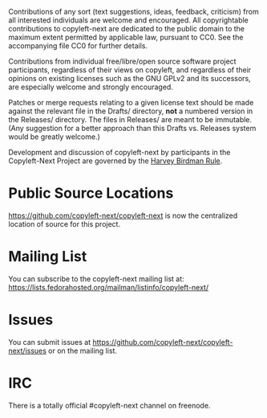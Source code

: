 Contributions of any sort (text suggestions, ideas, feedback,
criticism) from all interested individuals are welcome and encouraged.
All copyrightable contributions to copyleft-next are dedicated to the
public domain to the maximum extent permitted by applicable law,
pursuant to CC0. See the accompanying file CC0 for further details.

Contributions from individual free/libre/open source software project
participants, regardless of their views on copyleft, and regardless of
their opinions on existing licenses such as the GNU GPLv2 and its
successors, are especially welcome and strongly encouraged.

Patches or merge requests relating to a given license text should be
made against the relevant file in the Drafts/ directory, **not** a
numbered version in the Releases/ directory. The files in Releases/
are meant to be immutable. (Any suggestion for a better approach than
this Drafts vs. Releases system would be greatly welcome.)

Development and discussion of copyleft-next by participants in the
Copyleft-Next Project are governed by the [Harvey Birdman Rule].

Public Source Locations
=======================

<https://github.com/copyleft-next/copyleft-next> is now the centralized
location of source for this project.

Mailing List
============

You can subscribe to the copyleft-next mailing list at:
<https://lists.fedorahosted.org/mailman/listinfo/copyleft-next/>

Issues
======

You can submit issues at
<https://github.com/copyleft-next/copyleft-next/issues> or on the
mailing list.

IRC
===

There is a totally official #copyleft-next channel on freenode.

[Harvey Birdman Rule]: https://github.com/richardfontana/hbr/blob/master/HBR.md

